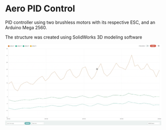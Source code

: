 # Aero PID Control

PID controller using two brushless motors with its respective ESC, and an Arduino Mega 2560.

The structure was created using SolidWorks 3D modeling software

![structure](img/grafica.png)